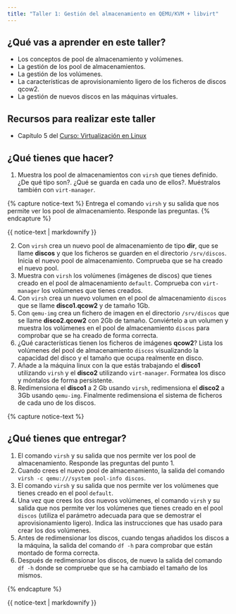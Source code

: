 ```yaml
---
title: "Taller 1: Gestión del almacenamiento en QEMU/KVM + libvirt"
---
```


## ¿Qué vas a aprender en este taller?

* Los conceptos de pool de almacenamiento y volúmenes.
* La gestión de los pool de almacenamientos.
* La gestión de los volúmenes.
* La características de aprovisionamiento ligero de los ficheros de discos qcow2.
* La gestión de nuevos discos en las máquinas virtuales.

## Recursos para realizar este taller

* Capítulo 5 del [Curso: Virtualización en Linux](https://github.com/josedom24/curso_virtualizacion_linux)

## ¿Qué tienes que hacer?

1. Muestra los pool de almacenamientos con `virsh` que tienes definido. ¿De qué tipo son?. ¿Qué se guarda en cada uno de ellos?. Muéstralos también con `virt-manager`.

{% capture notice-text %}
Entrega el comando `virsh` y su salida que nos permite ver los pool de almacenamiento. Responde las preguntas.
{% endcapture %}<div class="notice--info">{{ notice-text | markdownify }}</div>

2. Con `virsh` crea un nuevo pool de almacenamiento de tipo **dir**, que se llame **discos** y que los ficheros se guarden en el directorio `/srv/discos`. Inicia el nuevo pool de almacenamiento. Comprueba que se ha creado el nuevo pool.
3. Muestra con `virsh` los volúmenes (imágenes de discos) que tienes creado en el pool de almacenamiento `default`. Comprueba con `virt-manager` los volúmenes que tienes creados.
4. Con `virsh` crea un nuevo volumen en el pool de almacenamiento `discos` que se llame **disco1.qcow2** y de tamaño 1Gb.
5. Con `qemu-img` crea un fichero de imagen en el directorio `/srv/discos` que se llame **disco2.qcow2** con 2Gb de tamaño. Conviértelo a un volumen y muestra los volúmenes en el pool de almacenamiento `discos` para comprobar que se ha creado de forma correcta.
6. ¿Qué características tienen los ficheros de imágenes **qcow2**? Lista los volúmenes del pool de almacenamiento `discos` visualizando la capacidad del disco y el tamaño que ocupa realmente en disco.
7. Añade a la máquina linux con la que estás trabajando el **disco1** utilizando `virsh` y el **disco2** utilizando `virt-manager`. Formatea los disco y móntalos de forma persistente.
8. Redimensiona el **disco1** a 2 Gb usando `virsh`, redimensiona el **disco2** a 3Gb usando `qemu-img`. Finalmente redimensiona el sistema de ficheros de cada uno de los discos.

{% capture notice-text %}
## ¿Qué tienes que entregar?

1. El comando `virsh` y su salida que nos permite ver los pool de almacenamiento. Responde las preguntas del punto 1.
2. Cuando crees el nuevo pool de almacenamiento, la salida del comando `virsh -c qemu:///system pool-info discos`.
3. El comando `virsh` y su salida que nos permite ver los volúmenes que tienes creado en el pool `default`.
4. Una vez que crees los dos nuevos volúmenes, el comando `virsh` y su salida que nos permite ver los volúmenes que tienes creado en el pool `discos` (utiliza el parámetro adecuada para que se demostrar el aprovisionamiento ligero). Indica las instrucciones que has usado para crear los dos volúmenes.
5. Antes de redimensionar los discos, cuando tengas añadidos los discos a la máquina, la salida del comando `df -h` para comprobar que están montado de forma correcta.
6. Después de redimensionar los discos, de nuevo la salida del comando `df -h` donde se compruebe que se ha cambiado el tamaño de los mismos.  


{% endcapture %}<div class="notice--info">{{ notice-text | markdownify }}</div>